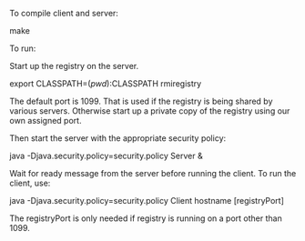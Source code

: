 To compile client and server:

make

To run:

Start up the registry on the server.

export CLASSPATH=$(pwd):$CLASSPATH
rmiregistry <port>

The default port is 1099. That is used if the registry is being shared by various
servers. Otherwise start up a private copy of the registry using our own assigned port.


Then start the server with the appropriate security policy:

java -Djava.security.policy=security.policy Server &

Wait for ready message from the server before running the client. To run the
client, use:

java -Djava.security.policy=security.policy Client hostname [registryPort]

The registryPort is only needed if registry is running on a port other than 1099.


